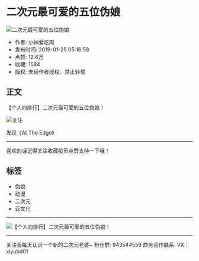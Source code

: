 # 二次元最可爱的五位伪娘

![二次元最可爱的五位伪娘](//i0.hdslb.com/bfs/archive/d15dc4ea7979d4c26dc82c32db904d4529c7ce1b.jpg@100w_100h_1c.webp)

- 作者: 小神爱吃肉
- 发布时间: 2019-01-25 05:16:58
- 点赞: 12.6万
- 收藏: 1584
- 版权: 未经作者授权，禁止转载

## 正文

【个人向排行】二次元最可爱的五位伪娘！

![关注](//i0.hdslb.com/bfs/face/e7ce1c2291e7328a130e592d8fde1ba863a75777.jpg@96w.webp)

发现《At The Edge》

---

喜欢的话记得关注收藏投币点赞支持一下哦！

## 标签
- 伪娘
- 动漫
- 二次元
- 亚文化

--- 

![【个人向排行】二次元最可爱的五位伪娘！](//i0.hdslb.com/bfs/archive/d15dc4ea7979d4c26dc82c32db904d4529c7ce1b.jpg@518w_290h_1c_!web-video-share-cover.webp)

---

关注我每天认识一个新的二次元老婆~ 
粉丝群: 943544559 
商务合作联系: VX：xiyubd01
